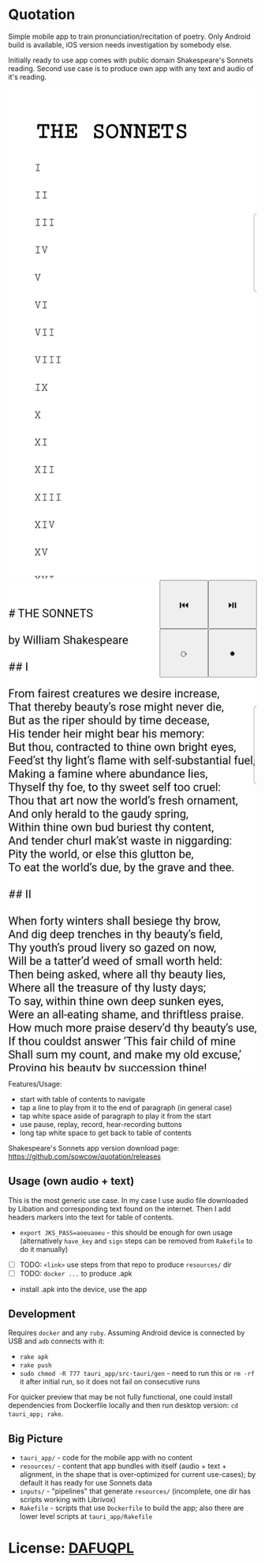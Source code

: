 # Quotation

Simple mobile app to train pronunciation/recitation of poetry.
Only Android build is available, iOS version needs investigation by somebody else.

Initially ready to use app comes with public domain Shakespeare's Sonnets reading.
Second use case is to produce own app with any text and audio of it's reading.

![Table of contents view](visuals/toc.png?raw=true)
![Main view](visuals/main.png?raw=true)

Features/Usage:
- start with table of contents to navigate
- tap a line to play from it to the end of paragraph (in general case)
- tap white space aside of paragraph to play it from the start
- use pause, replay, record, hear-recording buttons
- long tap white space to get back to table of contents

Shakespeare's Sonnets app version download page: https://github.com/sowcow/quotation/releases

## Usage (own audio + text)

This is the most generic use case.
In my case I use audio file downloaded by Libation and corresponding text found on the internet.
Then I add headers markers into the text for table of contents.

- `export JKS_PASS=aoeuaoeu` - this should be enough for own usage (alternatively `have_key` and `sign` steps can be removed from `Rakefile` to do it manually)
- [ ] TODO: `<link>` use steps from that repo to produce `resources/` dir
- [ ] TODO: `docker ...` to produce .apk
- install .apk into the device, use the app

## Development

Requires `docker` and any `ruby`.
Assuming Android device is connected by USB and `adb` connects with it:

- `rake apk`
- `rake push`
- `sudo chmod -R 777 tauri_app/src-tauri/gen` - need to run this or `rm -rf` it after initial run, so it does not fail on consecutive runs

For quicker preview that may be not fully functional, one could install dependencies from Dockerfile locally and then run desktop version: `cd tauri_app; rake`.

## Big Picture

- `tauri_app/` - code for the mobile app with no content
- `resources/` - content that app bundles with itself (audio + text + alignment, in the shape that is over-optimized for current use-cases); by default it has ready for use Sonnets data
- `inputs/` - "pipelines" that generate `resources/` (incomplete, one dir has scripts working with Librivox)
- `Rakefile` - scripts that use `Dockerfile` to build the app; also there are lower level scripts at `tauri_app/Rakefile`

# License: [DAFUQPL](https://github.com/dafuqpl/dafuqpl)
